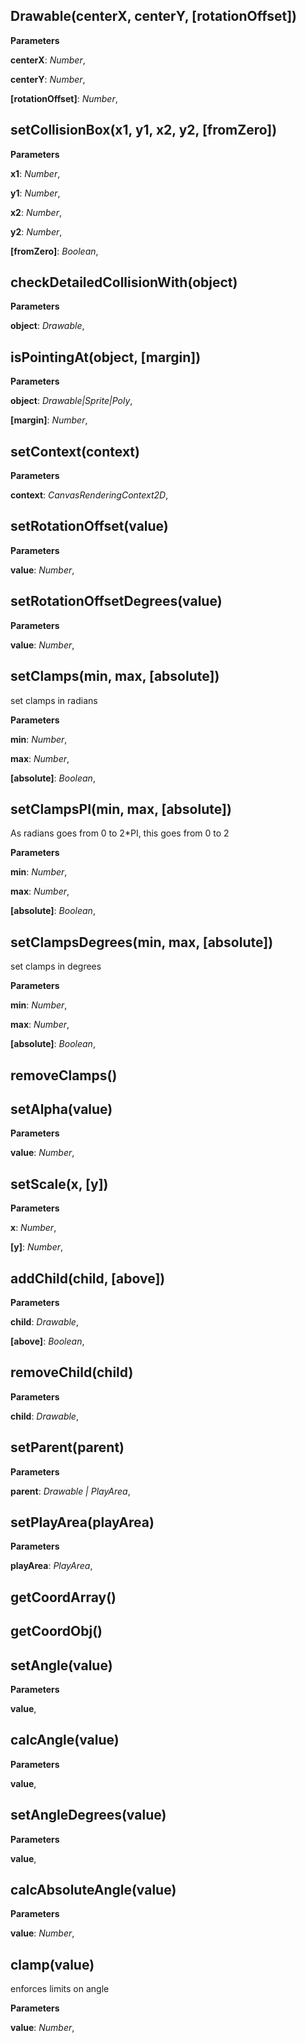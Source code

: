 Drawable(centerX, centerY, \[rotationOffset\])
----------------------------------------------
**Parameters**

**centerX**:  *Number*,  


**centerY**:  *Number*,  


**[rotationOffset]**:  *Number*,  


setCollisionBox(x1, y1, x2, y2, \[fromZero\])
---------------------------------------------
**Parameters**

**x1**:  *Number*,  


**y1**:  *Number*,  


**x2**:  *Number*,  


**y2**:  *Number*,  


**[fromZero]**:  *Boolean*,  


checkDetailedCollisionWith(object)
----------------------------------
**Parameters**

**object**:  *Drawable*,  


isPointingAt(object, \[margin\])
--------------------------------
**Parameters**

**object**:  *Drawable|Sprite|Poly*,  


**[margin]**:  *Number*,  


setContext(context)
-------------------
**Parameters**

**context**:  *CanvasRenderingContext2D*,  


setRotationOffset(value)
------------------------
**Parameters**

**value**:  *Number*,  


setRotationOffsetDegrees(value)
-------------------------------
**Parameters**

**value**:  *Number*,  


setClamps(min, max, \[absolute\])
---------------------------------
set clamps in radians


**Parameters**

**min**:  *Number*,  


**max**:  *Number*,  


**[absolute]**:  *Boolean*,  


setClampsPI(min, max, \[absolute\])
-----------------------------------
As radians goes from 0 to 2*PI, this goes from 0 to 2


**Parameters**

**min**:  *Number*,  


**max**:  *Number*,  


**[absolute]**:  *Boolean*,  


setClampsDegrees(min, max, \[absolute\])
----------------------------------------
set clamps in degrees


**Parameters**

**min**:  *Number*,  


**max**:  *Number*,  


**[absolute]**:  *Boolean*,  


removeClamps()
--------------
setAlpha(value)
---------------
**Parameters**

**value**:  *Number*,  


setScale(x, \[y\])
------------------
**Parameters**

**x**:  *Number*,  


**[y]**:  *Number*,  


addChild(child, \[above\])
--------------------------
**Parameters**

**child**:  *Drawable*,  


**[above]**:  *Boolean*,  


removeChild(child)
------------------
**Parameters**

**child**:  *Drawable*,  


setParent(parent)
-----------------
**Parameters**

**parent**:  *Drawable | PlayArea*,  


setPlayArea(playArea)
---------------------
**Parameters**

**playArea**:  *PlayArea*,  


getCoordArray()
---------------
getCoordObj()
-------------
setAngle(value)
---------------
**Parameters**

**value**,  


calcAngle(value)
----------------
**Parameters**

**value**,  


setAngleDegrees(value)
----------------------
**Parameters**

**value**,  


calcAbsoluteAngle(value)
------------------------
**Parameters**

**value**:  *Number*,  


clamp(value)
------------
enforces limits on angle


**Parameters**

**value**:  *Number*,  


